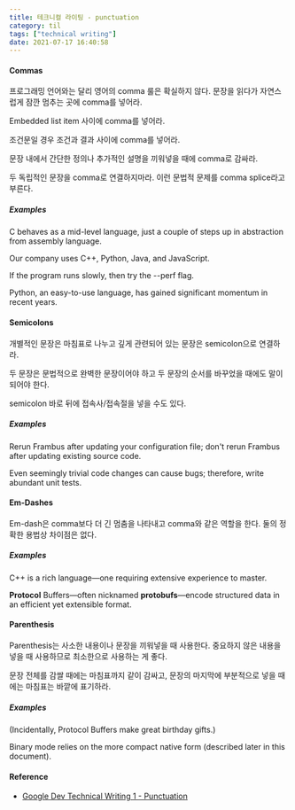 ```yaml
---
title: 테크니컬 라이팅 - punctuation
category: til
tags: ["technical writing"]
date: 2021-07-17 16:40:58
---
```


#### Commas

프로그래밍 언어와는 달리 영어의 comma 룰은 확실하지 않다. 문장을 읽다가 자연스럽게 잠깐 멈추는 곳에 comma를 넣어라.

Embedded list item 사이에 comma를 넣어라.

조건문일 경우 조건과 결과 사이에 comma를 넣어라.

문장 내에서 간단한 정의나 추가적인 설명을 끼워넣을 때에 comma로 감싸라.

두 독립적인 문장을 comma로 연결하지마라. 이런 문법적 문제를 comma splice라고 부른다.

##### Examples
C behaves as a mid-level language, just a couple of steps up in abstraction from assembly language.

Our company uses C++, Python, Java, and JavaScript.

If the program runs slowly, then try the --perf flag.

Python, an easy-to-use language, has gained significant momentum in recent years.

#### Semicolons

개별적인 문장은 마침표로 나누고 깊게 관련되어 있는 문장은 semicolon으로 연결하라.

두 문장은 문법적으로 완벽한 문장이어야 하고 두 문장의 순서를 바꾸었을 때에도 말이 되어야 한다.

semicolon 바로 뒤에 접속사/접속절을 넣을 수도 있다.

##### Examples

Rerun Frambus after updating your configuration file; don't rerun Frambus after updating existing source code.

Even seemingly trivial code changes can cause bugs; therefore, write abundant unit tests.

#### Em-Dashes

Em-dash은 comma보다 더 긴 멈춤을 나타내고 comma와 같은 역할을 한다. 둘의 정확한 용법상 차이점은 없다.

##### Examples

C++ is a rich language—one requiring extensive experience to master.

**Protocol** Buffers—often nicknamed **protobufs**—encode structured data in an efficient yet extensible format.

#### Parenthesis

Parenthesis는 사소한 내용이나 문장을 끼워넣을 때 사용한다. 중요하지 않은 내용을 넣을 때 사용하므로 최소한으로 사용하는 게 좋다.

문장 전체를 감쌀 때에는 마침표까지 같이 감싸고, 문장의 마지막에 부분적으로 넣을 때에는 마침표는 바깥에 표기하라.

##### Examples

(Incidentally, Protocol Buffers make great birthday gifts.)

Binary mode relies on the more compact native form (described later in this document).

#### Reference
- [Google Dev Technical Writing 1 - Punctuation](https://developers.google.com/tech-writing/one/punctuation)